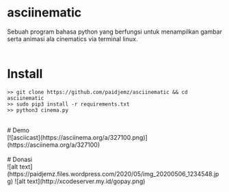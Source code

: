 # asciinematic
Sebuah program bahasa python yang berfungsi untuk menampilkan gambar serta animasi ala cinematics via terminal linux.</br></br>
# Install
```
>> git clone https://github.com/paidjemz/asciinematic && cd asciinematic
>> sudo pip3 install -r requirements.txt
>> python3 cinema.py
```
</br>
# Demo
</br>
[![asciicast](https://asciinema.org/a/327100.png)](https://asciinema.org/a/327100)
</br></br>
# Donasi
</br>
![alt text](https://paidjemz.files.wordpress.com/2020/05/img_20200506_1234548.jpg)
![alt text](http://xcodeserver.my.id/gopay.png)
